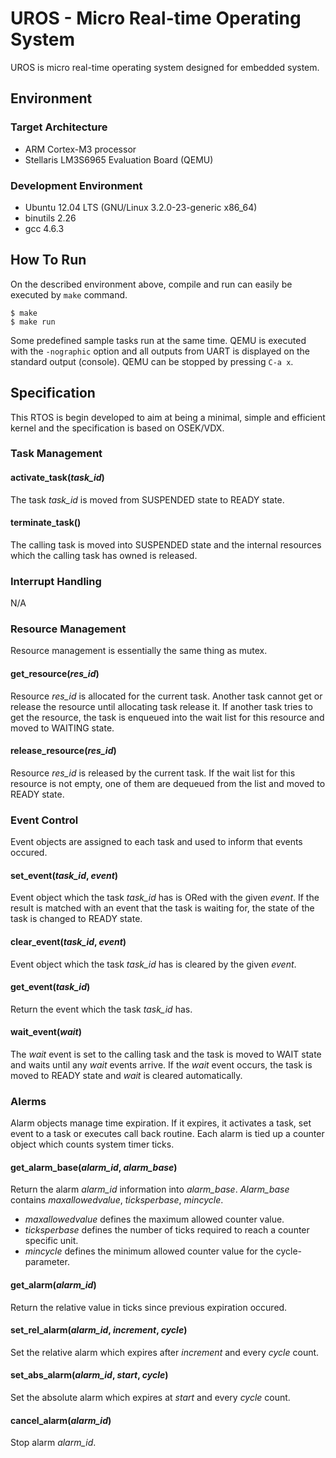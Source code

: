 # UROS - Micro Real-time Operating System

UROS is micro real-time operating system designed for embedded system.

## Environment

### Target Architecture

- ARM Cortex-M3 processor
- Stellaris LM3S6965 Evaluation Board (QEMU)

### Development Environment

- Ubuntu 12.04 LTS (GNU/Linux 3.2.0-23-generic x86_64)
- binutils 2.26
- gcc 4.6.3

## How To Run

On the described environment above, compile and run can easily be executed by `make` command.

```console
$ make
$ make run
```

Some predefined sample tasks run at the same time. QEMU is executed with the `-nographic` option and all outputs from UART is displayed on the standard output (console). QEMU can be stopped by pressing `C-a x`.

## Specification

This RTOS is begin developed to aim at being a minimal, simple and efficient kernel and the specification is based on OSEK/VDX.

### Task Management

#### activate_task(*task_id*)

The task *task_id* is moved from SUSPENDED state to READY state.

#### terminate_task()

The calling task is moved into SUSPENDED state and the internal resources which the calling task has owned is released.

### Interrupt Handling

N/A

### Resource Management

Resource management is essentially the same thing as mutex.

#### get_resource(*res_id*)

Resource *res_id* is allocated for the current task. Another task cannot get or release the resource until allocating task release it. If another task tries to get the resource, the task is enqueued into the wait list for this resource and moved to WAITING state.

#### release_resource(*res_id*)

Resource *res_id* is released by the current task. If the wait list for this resource is not empty, one of them are dequeued from the list and moved to READY state.

### Event Control

Event objects are assigned to each task and used to inform that events occured.

#### set_event(*task_id*, *event*)

Event object which the task *task_id* has is ORed with the given *event*. If the result is matched with an event that the task is waiting for, the state of the task is changed to READY state.

#### clear_event(*task_id*, *event*)

Event object which the task *task_id* has is cleared by the given *event*.

#### get_event(*task_id*)

Return the event which the task *task_id* has.

#### wait_event(*wait*)

The *wait* event is set to the calling task and the task is moved to WAIT state and waits until any *wait* events arrive. If the *wait* event occurs, the task is moved to READY state and *wait* is cleared automatically.

### Alerms

Alarm objects manage time expiration. If it expires, it activates a task, set event to a task or executes call back routine. Each alarm is tied up a counter object which counts system timer ticks.

#### get_alarm_base(*alarm_id*, *alarm_base*)

Return the alarm *alarm_id* information into *alarm_base*. *Alarm_base* contains *maxallowedvalue*, *ticksperbase*, *mincycle*.

* *maxallowedvalue* defines the maximum allowed counter value.
* *ticksperbase* defines the number of ticks required to reach a counter specific unit.
* *mincycle* defines the minimum allowed counter value for the cycle-parameter.

#### get_alarm(*alarm_id*)

Return the relative value in ticks since previous expiration occured.

#### set_rel_alarm(*alarm_id*, *increment*, *cycle*)

Set the relative alarm which expires after *increment* and every *cycle* count.

#### set_abs_alarm(*alarm_id*, *start*, *cycle*)

Set the absolute alarm which expires at *start* and every *cycle* count.

#### cancel_alarm(*alarm_id*)

Stop alarm *alarm_id*.
